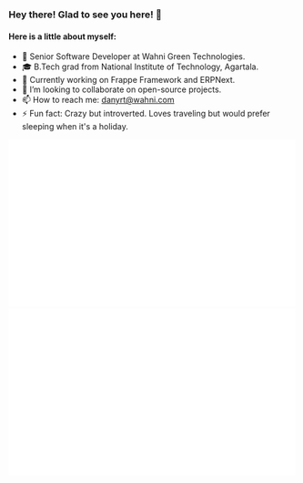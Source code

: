 ### Hey there! Glad to see you here! 👋
#### Here is a little about myself:
- 👔 Senior Software Developer at Wahni Green Technologies.
- 🎓 B.Tech grad from National Institute of Technology, Agartala.
- 🔭 Currently working on Frappe Framework and ERPNext.
- 👯 I’m looking to collaborate on open-source projects.
- 📫 How to reach me: danyrt@wahni.com
- ⚡ Fun fact: Crazy but introverted. Loves traveling but would prefer sleeping when it's a holiday.

![](https://github.com/rtdany10/github-stats/blob/master/generated/overview.svg)
![](https://github.com/rtdany10/github-stats/blob/master/generated/languages.svg)
